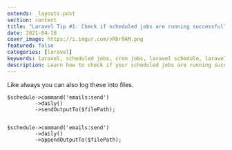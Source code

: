 ```yaml
---
extends: _layouts.post
section: content
title: "Laravel Tip #1: Check if scheduled jobs are running successfully"
date: 2021-04-18
cover_image: https://i.imgur.com/vRbr9AM.png
featured: false
categories: [laravel]
keywords: laravel, scheduled jobs, cron jobs, laravel schedule, laravel schedule output
description: Learn how to check if your scheduled jobs are running successfully in Laravel by capturing the output of the scheduled tasks.
---
```


Like always you can also log these into files.

```
$schedule->command('emails:send')
         ->daily()
         ->sendOutputTo($filePath);


$schedule->command('emails:send')
         ->daily()
         ->appendOutputTo($filePath);
```


